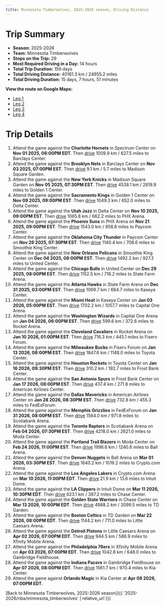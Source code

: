 ```yaml
---
title: Minnesota Timberwolves, 2025-2026 season, Driving Distance
---
```


# Trip Summary
- **Season:** 2025-2026
- **Team:** Minnesota Timberwolves
- **Stops on the Trip:** 29
- **Most Required Driving in a Day:** 14 hours
- **Total Trip Duration:** 159 days
- **Total Driving Distance:** 40161.3 km / 24955.2 miles
- **Total Driving Duration:** 15 days, 7 hours, 51 minutes

**View the route on Google Maps:**
- [Leg 1](https://www.google.com/maps/dir/Spectrum+Center+Charlotte+NC/Barclays+Center+Brooklyn+NY/Madison+Square+Garden+New+York+NY/Golden+1+Center+Sacramento+CA/Delta+Center+Salt+Lake+City+UT/PHX+Arena+Phoenix+AZ/Paycom+Center+Oklahoma+City+OK/Smoothie+King+Center+New+Orleans+LA/United+Center+Chicago+IL/State+Farm+Arena+Atlanta+GA)
- [Leg 2](https://www.google.com/maps/dir/State+Farm+Arena+Atlanta+GA/Kaseya+Center+Miami+FL/Capital+One+Arena+Washington+DC/Rocket+Arena+Cleveland+OH/Fiserv+Forum+Milwaukee+WI/Toyota+Center+Houston+TX/Frost+Bank+Center+San+Antonio+TX/American+Airlines+Center+Dallas+TX/FedExForum+Memphis+TN/Scotiabank+Arena+Toronto+ON)
- [Leg 3](https://www.google.com/maps/dir/Scotiabank+Arena+Toronto+ON/Moda+Center+Portland+OR/Ball+Arena+Denver+CO/Crypto.com+Arena+Los+Angeles+CA/Intuit+Dome+Inglewood+CA/Chase+Center+San+Francisco+CA/TD+Garden+Boston+MA/Little+Caesars+Arena+Detroit+MI/Xfinity+Mobile+Arena+Philadelphia+PA/Gainbridge+Fieldhouse+Indianapolis+IN)
- [Leg 4](https://www.google.com/maps/dir/Gainbridge+Fieldhouse+Indianapolis+IN/Kia+Center+Orlando+FL)

# Trip Details
1. Attend the game against the **Charlotte Hornets** in Spectrum Center on **Nov 01 2025, 06:00PM EDT**. Then [drive](https://www.google.com/maps/dir/Spectrum+Center+Charlotte+NC/Barclays+Center+Brooklyn+NY) 1009.9 km / 627.5 miles to Barclays Center.
2. Attend the game against the **Brooklyn Nets** in Barclays Center on **Nov 03 2025, 07:00PM EST**. Then [drive](https://www.google.com/maps/dir/Barclays+Center+Brooklyn+NY/Madison+Square+Garden+New+York+NY) 9.1 km / 5.7 miles to Madison Square Garden.
3. Attend the game against the **New York Knicks** in Madison Square Garden on **Nov 05 2025, 07:30PM EST**. Then [drive](https://www.google.com/maps/dir/Madison+Square+Garden+New+York+NY/Golden+1+Center+Sacramento+CA) 4538.1 km / 2819.9 miles to Golden 1 Center.
4. Attend the game against the **Sacramento Kings** in Golden 1 Center on **Nov 09 2025, 09:00PM EST**. Then [drive](https://www.google.com/maps/dir/Golden+1+Center+Sacramento+CA/Delta+Center+Salt+Lake+City+UT) 1049.3 km / 652.0 miles to Delta Center.
5. Attend the game against the **Utah Jazz** in Delta Center on **Nov 10 2025, 09:00PM EST**. Then [drive](https://www.google.com/maps/dir/Delta+Center+Salt+Lake+City+UT/PHX+Arena+Phoenix+AZ) 1065.8 km / 662.2 miles to PHX Arena.
6. Attend the game against the **Phoenix Suns** in PHX Arena on **Nov 21 2025, 09:00PM EST**. Then [drive](https://www.google.com/maps/dir/PHX+Arena+Phoenix+AZ/Paycom+Center+Oklahoma+City+OK) 1543.0 km / 958.8 miles to Paycom Center.
7. Attend the game against the **Oklahoma City Thunder** in Paycom Center on **Nov 26 2025, 07:30PM EST**. Then [drive](https://www.google.com/maps/dir/Paycom+Center+Oklahoma+City+OK/Smoothie+King+Center+New+Orleans+LA) 1140.4 km / 708.6 miles to Smoothie King Center.
8. Attend the game against the **New Orleans Pelicans** in Smoothie King Center on **Dec 04 2025, 08:00PM EST**. Then [drive](https://www.google.com/maps/dir/Smoothie+King+Center+New+Orleans+LA/United+Center+Chicago+IL) 1492.2 km / 927.2 miles to United Center.
9. Attend the game against the **Chicago Bulls** in United Center on **Dec 29 2025, 08:00PM EST**. Then [drive](https://www.google.com/maps/dir/United+Center+Chicago+IL/State+Farm+Arena+Atlanta+GA) 1152.5 km / 716.2 miles to State Farm Arena.
10. Attend the game against the **Atlanta Hawks** in State Farm Arena on **Dec 31 2025, 03:00PM EST**. Then [drive](https://www.google.com/maps/dir/State+Farm+Arena+Atlanta+GA/Kaseya+Center+Miami+FL) 1069.7 km / 664.7 miles to Kaseya Center.
11. Attend the game against the **Miami Heat** in Kaseya Center on **Jan 03 2026, 05:00PM EST**. Then [drive](https://www.google.com/maps/dir/Kaseya+Center+Miami+FL/Capital+One+Arena+Washington+DC) 1702.2 km / 1057.7 miles to Capital One Arena.
12. Attend the game against the **Washington Wizards** in Capital One Arena on **Jan 04 2026, 06:00PM EST**. Then [drive](https://www.google.com/maps/dir/Capital+One+Arena+Washington+DC/Rocket+Arena+Cleveland+OH) 599.6 km / 372.6 miles to Rocket Arena.
13. Attend the game against the **Cleveland Cavaliers** in Rocket Arena on **Jan 10 2026, 01:00PM EST**. Then [drive](https://www.google.com/maps/dir/Rocket+Arena+Cleveland+OH/Fiserv+Forum+Milwaukee+WI) 716.3 km / 445.1 miles to Fiserv Forum.
14. Attend the game against the **Milwaukee Bucks** in Fiserv Forum on **Jan 13 2026, 08:00PM EST**. Then [drive](https://www.google.com/maps/dir/Fiserv+Forum+Milwaukee+WI/Toyota+Center+Houston+TX) 1847.6 km / 1148.0 miles to Toyota Center.
15. Attend the game against the **Houston Rockets** in Toyota Center on **Jan 16 2026, 09:30PM EST**. Then [drive](https://www.google.com/maps/dir/Toyota+Center+Houston+TX/Frost+Bank+Center+San+Antonio+TX) 310.2 km / 192.7 miles to Frost Bank Center.
16. Attend the game against the **San Antonio Spurs** in Frost Bank Center on **Jan 17 2026, 08:00PM EST**. Then [drive](https://www.google.com/maps/dir/Frost+Bank+Center+San+Antonio+TX/American+Airlines+Center+Dallas+TX) 437.4 km / 271.8 miles to American Airlines Center.
17. Attend the game against the **Dallas Mavericks** in American Airlines Center on **Jan 28 2026, 08:30PM EST**. Then [drive](https://www.google.com/maps/dir/American+Airlines+Center+Dallas+TX/FedExForum+Memphis+TN) 732.8 km / 455.3 miles to FedExForum.
18. Attend the game against the **Memphis Grizzlies** in FedExForum on **Jan 31 2026, 08:00PM EST**. Then [drive](https://www.google.com/maps/dir/FedExForum+Memphis+TN/Scotiabank+Arena+Toronto+ON) 1564.0 km / 971.8 miles to Scotiabank Arena.
19. Attend the game against the **Toronto Raptors** in Scotiabank Arena on **Feb 04 2026, 07:30PM EST**. Then [drive](https://www.google.com/maps/dir/Scotiabank+Arena+Toronto+ON/Moda+Center+Portland+OR) 4218.0 km / 2621.0 miles to Moda Center.
20. Attend the game against the **Portland Trail Blazers** in Moda Center on **Feb 24 2026, 11:00PM EST**. Then [drive](https://www.google.com/maps/dir/Moda+Center+Portland+OR/Ball+Arena+Denver+CO) 1996.6 km / 1240.6 miles to Ball Arena.
21. Attend the game against the **Denver Nuggets** in Ball Arena on **Mar 01 2026, 03:30PM EST**. Then [drive](https://www.google.com/maps/dir/Ball+Arena+Denver+CO/Crypto.com+Arena+Los+Angeles+CA) 1640.2 km / 1019.2 miles to Crypto.com Arena.
22. Attend the game against the **Los Angeles Lakers** in Crypto.com Arena on **Mar 10 2026, 11:00PM EDT**. Then [drive](https://www.google.com/maps/dir/Crypto.com+Arena+Los+Angeles+CA/Intuit+Dome+Inglewood+CA) 21.9 km / 13.6 miles to Intuit Dome.
23. Attend the game against the **LA Clippers** in Intuit Dome on **Mar 11 2026, 10:30PM EDT**. Then [drive](https://www.google.com/maps/dir/Intuit+Dome+Inglewood+CA/Chase+Center+San+Francisco+CA) 623.1 km / 387.2 miles to Chase Center.
24. Attend the game against the **Golden State Warriors** in Chase Center on **Mar 13 2026, 10:00PM EDT**. Then [drive](https://www.google.com/maps/dir/Chase+Center+San+Francisco+CA/TD+Garden+Boston+MA) 4988.2 km / 3099.5 miles to TD Garden.
25. Attend the game against the **Boston Celtics** in TD Garden on **Mar 22 2026, 08:00PM EDT**. Then [drive](https://www.google.com/maps/dir/TD+Garden+Boston+MA/Little+Caesars+Arena+Detroit+MI) 1144.2 km / 711.0 miles to Little Caesars Arena.
26. Attend the game against the **Detroit Pistons** in Little Caesars Arena on **Apr 02 2026, 07:00PM EDT**. Then [drive](https://www.google.com/maps/dir/Little+Caesars+Arena+Detroit+MI/Xfinity+Mobile+Arena+Philadelphia+PA) 944.5 km / 586.9 miles to Xfinity Mobile Arena.
27. Attend the game against the **Philadelphia 76ers** in Xfinity Mobile Arena on **Apr 03 2026, 07:00PM EDT**. Then [drive](https://www.google.com/maps/dir/Xfinity+Mobile+Arena+Philadelphia+PA/Gainbridge+Fieldhouse+Indianapolis+IN) 1042.8 km / 648.0 miles to Gainbridge Fieldhouse.
28. Attend the game against the **Indiana Pacers** in Gainbridge Fieldhouse on **Apr 07 2026, 08:00PM EDT**. Then [drive](https://www.google.com/maps/dir/Gainbridge+Fieldhouse+Indianapolis+IN/Kia+Center+Orlando+FL) 1561.7 km / 970.4 miles to Kia Center.
29. Attend the game against **Orlando Magic** in Kia Center at **Apr 08 2026, 07:00PM EDT**.

[Back to Minnesota Timberwolves, 2025-2026 season]({{ '2025-2026/nba/minnesota_timberwolves' | relative_url }})
